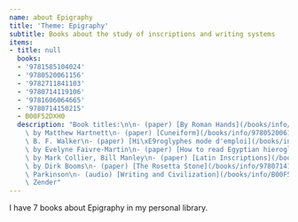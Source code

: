 ```yaml
---
name: about Epigraphy
title: 'Theme: Epigraphy'
subtitle: Books about the study of inscriptions and writing systems
items:
- title: null
  books:
  - '9781585104024'
  - '9780520061156'
  - '9782711841103'
  - '9780714119106'
  - '9781606064665'
  - '9780714150215'
  - B00F52DXH0
  description: "Book titles:\n\n- (paper) [By Roman Hands](/books/info/9781585104024)\
    \ by Matthew Hartnett\n- (paper) [Cuneiform](/books/info/9780520061156) by C.\
    \ B. F. Walker\n- (paper) [Hi\xE9roglyphes mode d'emploi](/books/info/9782711841103)\
    \ by Evelyne Faivre-Martin\n- (paper) [How to read Egyptian hieroglyphs](/books/info/9780714119106)\
    \ by Mark Collier, Bill Manley\n- (paper) [Latin Inscriptions](/books/info/9781606064665)\
    \ by Dirk Booms\n- (paper) [The Rosetta Stone](/books/info/9780714150215) by Richard\
    \ Parkinson\n- (audio) [Writing and Civilization](/books/info/B00F52DXH0) by Marc\
    \ Zender"
---
```

I have 7 books about Epigraphy in my personal library.
